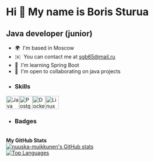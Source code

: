 Hi 👋 My name is Boris Sturua
=============================

Java developer (junior)
-----------------------

*   🌍  I'm based in Moscow
*   ✉️  You can contact me at [sgb65@mail.ru](mailto:sgb65@mail.ru)
*   🧠  I'm learning Spring Boot
*   🤝  I'm open to collaborating on java projects
*   ### Skills 
<p align="left">
<a href="https://www.oracle.com/java/" target="_blank" rel="noreferrer"><img src="https://raw.githubusercontent.com/danielcranney/readme-generator/main/public/icons/skills/java-colored.svg" width="36" height="36" alt="Java" /></a><a href="https://www.postgresql.org/" target="_blank" rel="noreferrer"><img src="https://raw.githubusercontent.com/danielcranney/readme-generator/main/public/icons/skills/postgresql-colored.svg" width="36" height="36" alt="PostgreSQL" /></a><a href="https://www.docker.com/" target="_blank" rel="noreferrer"><img src="https://raw.githubusercontent.com/danielcranney/readme-generator/main/public/icons/skills/docker-colored.svg" width="36" height="36" alt="Docker" /></a><a href="https://www.linux.org" target="_blank" rel="noreferrer"><img src="https://raw.githubusercontent.com/danielcranney/readme-generator/main/public/icons/skills/linux-colored.svg" width="36" height="36" alt="Linux" /></a>
</p>

* ### Badges 
<br>
<b>My GitHub Stats</b>
<br>
<a href="http://www.github.com/nuuska-muikkunen"><img src="https://github-readme-stats.vercel.app/api?username=nuuska-muikkunen&show_icons=true&hide=&count_private=true&title_color=0891b2&text_color=ffffff&icon_color=0891b2&bg_color=312e81&hide_border=true&show_icons=true" alt="nuuska-muikkunen's GitHub stats" /></a>
<br>
<a href="https://github.com/nuuska-muikkunen" align="left"><img src="https://github-readme-stats.vercel.app/api/top-langs/?username=nuuska-muikkunen&langs_count=10&title_color=0891b2&text_color=ffffff&icon_color=0891b2&bg_color=312e81&hide_border=true&locale=en&custom_title=Top%20%Languages" alt="Top Languages" /></a>
